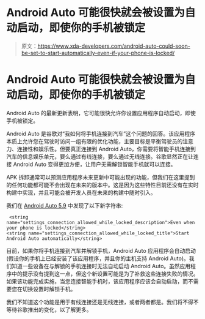 # Android Auto 可能很快就会被设置为自动启动，即使你的手机被锁定

> 原文：<https://www.xda-developers.com/android-auto-could-soon-be-set-to-start-automatically-even-if-your-phone-is-locked/>

# Android Auto 可能很快就会被设置为自动启动，即使你的手机被锁定

Android Auto 的最新更新表明，它可能很快允许你设置应用程序自动启动，即使手机被锁定。

Android Auto 是谷歌对“我如何将手机连接到汽车”这个问题的回答。该应用程序本质上允许您在驾驶时访问一组有限的优化功能，主要目标是平衡驾驶员的注意力、连接性和娱乐性。但要真正连接到 Android Auto，你需要将智能手机连接到汽车的信息娱乐单元，要么通过有线连接，要么通过无线连接。谷歌显然正在让连接 Android Auto 变得更加方便，让用户无需解锁智能手机就可以连接。

APK 拆卸通常可以预测应用程序未来更新中可能出现的功能，但我们在这里提到的任何功能都可能不会出现在未来的版本中。这是因为这些特性目前还没有在实时构建中实现，并且可能会被开发人员在未来的构建中随时引入。

我们在 [Android Auto 5.9](https://www.apkmirror.com/apk/google-inc/android-auto/android-auto-5-9-6046-release/) 中发现了以下新字符串:

```
 <string name="settings_connection_allowed_while_locked_description">Even when your phone is locked</string>
<string name="settings_connection_allowed_while_locked_title">Start Android Auto automatically</string> 
```

目前，如果你将手机连接到汽车并解锁手机，Android Auto 应用程序会自动启动(假设你的手机上已经安装了该应用程序，并且你的主机支持 Android Auto)。我们知道一些设备在与解锁的手机连接时无法自动启动 Android Auto。虽然应用程序中的提示没有提到这一点，但这个新设置可能是为了补救这些连接失败的情况。如果该功能完成实施，当您连接智能手机时，该应用程序应该会自动启动，而不需要您在切换设置时解锁手机。

我们不知道这个功能是用于有线连接还是无线连接，或者两者都是。我们将不得不等待谷歌推出的变化，以了解更多。